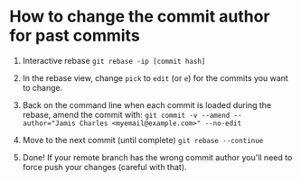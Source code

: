 # How to change the commit author for past commits

1. Interactive rebase
`git rebase -ip [commit hash]`

2. In the rebase view, change `pick` to `edit` (or `e`) for the commits you want
   to change.

3. Back on the command line when each commit is loaded during the rebase, amend
   the commit with:
`git commit -v --amend --author="Jamis Charles <myemail@example.com>" --no-edit`

4. Move to the next commit (until complete)
`git rebase --continue`

5. Done! If your remote branch has the wrong commit author you'll need to force
   push your changes (careful with that).

